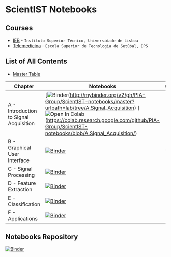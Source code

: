 
# ScientIST Notebooks

## Courses

- [IEB](https://github.com/PIA-Group/ScientIST-notebooks/blob/master/_Courses/IST-UL-IEB-IntroductiontoBiomedicalEngineering.md) - ```Instituto Superior Técnico, Universidade de Lisboa```
- [Telemedicina](https://github.com/PIA-Group/ScientIST-notebooks/blob/master/_Courses/Telemedicine.md) - ```Escola Superior de Tecnologia de Setúbal, IPS```

## List of All Contents
- [Master Table](https://github.com/PIA-Group/ScientIST-notebooks/blob/master/MasterTable.md)
 
Chapter | Notebooks| Oi
--- | --- | --- 
A - Introduction to Signal Acquisition |    [![Binder](http://mybinder.org/badge_logo.svg)(http://mybinder.org/v2/gh/PIA-Group/ScientIST-notebooks/master?urlpath=lab/tree/A.Signal_Acquisition)  [![Open In Colab](https://colab.research.google.com/assets/colab-badge.svg)(https://colab.research.google.com/github/PIA-Group/ScientIST-notebooks/blob/A.Signal_Acquisition/) 
B - Graphical User Interface | [![Binder](http://mybinder.org/badge_logo.svg)](http://mybinder.org/v2/gh/PIA-Group/ScientIST-notebooks/master?urlpath=lab/tree/B.Graphical_User_Interface) | *
C - Signal Processing |  [![Binder](http://mybinder.org/badge_logo.svg)](http://mybinder.org/v2/gh/PIA-Group/ScientIST-notebooks/master?urlpath=lab/tree/C.Signal_Processing) |
D - Feature Extraction | [![Binder](http://mybinder.org/badge_logo.svg)](http://mybinder.org/v2/gh/PIA-Group/ScientIST-notebooks/master?urlpath=lab/tree/D.Feature_Extraction) |
E - Classification |  [![Binder](http://mybinder.org/badge_logo.svg)](http://mybinder.org/v2/gh/PIA-Group/ScientIST-notebooks/master?urlpath=lab/tree/E.Classification) |
F - Applications |   [![Binder](http://mybinder.org/badge_logo.svg)](http://mybinder.org/v2/gh/PIA-Group/ScientIST-notebooks/master?urlpath=lab/tree/F.Applications)  |



## Notebooks Repository
[![Binder](http://mybinder.org/badge_logo.svg)](http://mybinder.org/v2/gh/PIA-Group/ScientIST-notebooks/master?urlpath=lab/tree)
 
